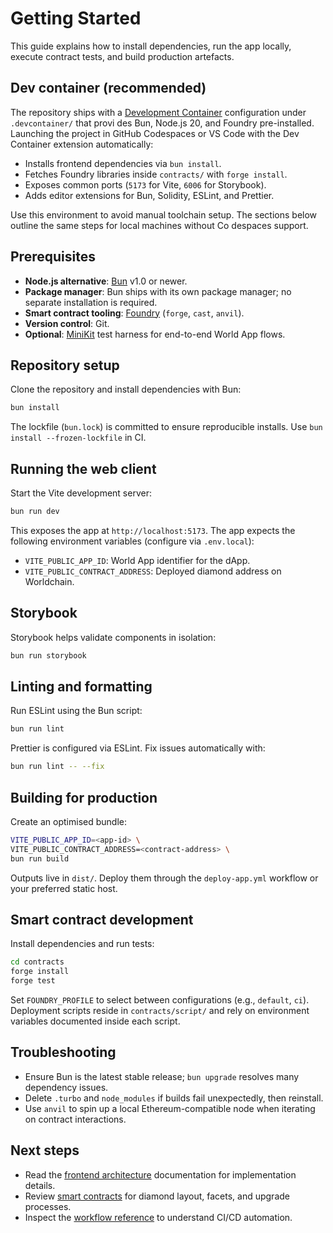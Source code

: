 # Getting Started

This guide explains how to install dependencies, run the app locally, execute contract tests, and build production artefacts.

## Dev container (recommended)

The repository ships with a [Development Container](https://containers.dev/) configuration under `.devcontainer/` that provi
des Bun, Node.js 20, and Foundry pre-installed. Launching the project in GitHub Codespaces or VS Code with the Dev Container
extension automatically:

- Installs frontend dependencies via `bun install`.
- Fetches Foundry libraries inside `contracts/` with `forge install`.
- Exposes common ports (`5173` for Vite, `6006` for Storybook).
- Adds editor extensions for Bun, Solidity, ESLint, and Prettier.

Use this environment to avoid manual toolchain setup. The sections below outline the same steps for local machines without Co
despaces support.

## Prerequisites

- **Node.js alternative**: [Bun](https://bun.sh/) v1.0 or newer.
- **Package manager**: Bun ships with its own package manager; no separate installation is required.
- **Smart contract tooling**: [Foundry](https://book.getfoundry.sh/) (`forge`, `cast`, `anvil`).
- **Version control**: Git.
- **Optional**: [MiniKit](https://docs.worldcoin.org/world-app/minikit) test harness for end-to-end World App flows.

## Repository setup

Clone the repository and install dependencies with Bun:

```bash
bun install
```

The lockfile (`bun.lock`) is committed to ensure reproducible installs. Use `bun install --frozen-lockfile` in CI.

## Running the web client

Start the Vite development server:

```bash
bun run dev
```

This exposes the app at `http://localhost:5173`. The app expects the following environment variables (configure via `.env.local`):

- `VITE_PUBLIC_APP_ID`: World App identifier for the dApp.
- `VITE_PUBLIC_CONTRACT_ADDRESS`: Deployed diamond address on Worldchain.

## Storybook

Storybook helps validate components in isolation:

```bash
bun run storybook
```

## Linting and formatting

Run ESLint using the Bun script:

```bash
bun run lint
```

Prettier is configured via ESLint. Fix issues automatically with:

```bash
bun run lint -- --fix
```

## Building for production

Create an optimised bundle:

```bash
VITE_PUBLIC_APP_ID=<app-id> \
VITE_PUBLIC_CONTRACT_ADDRESS=<contract-address> \
bun run build
```

Outputs live in `dist/`. Deploy them through the `deploy-app.yml` workflow or your preferred static host.

## Smart contract development

Install dependencies and run tests:

```bash
cd contracts
forge install
forge test
```

Set `FOUNDRY_PROFILE` to select between configurations (e.g., `default`, `ci`). Deployment scripts reside in `contracts/script/` and rely on environment variables documented inside each script.

## Troubleshooting

- Ensure Bun is the latest stable release; `bun upgrade` resolves many dependency issues.
- Delete `.turbo` and `node_modules` if builds fail unexpectedly, then reinstall.
- Use `anvil` to spin up a local Ethereum-compatible node when iterating on contract interactions.

## Next steps

- Read the [frontend architecture](./frontend.md) documentation for implementation details.
- Review [smart contracts](./smart-contracts.md) for diamond layout, facets, and upgrade processes.
- Inspect the [workflow reference](./workflows.md) to understand CI/CD automation.
